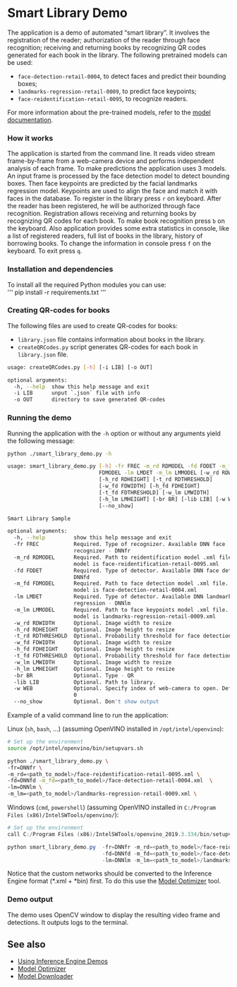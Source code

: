 # Smart Library Demo

The application is a demo of automated “smart library”. 
It involves the registration of the reader; authorization of the reader through face recognition; 
receiving and returning books by recognizing QR codes generated for each book in the library. 
The following pretrained models can be used:

* `face-detection-retail-0004`, to detect faces and predict their bounding boxes;
* `landmarks-regression-retail-0009`, to predict face keypoints;
* `face-reidentification-retail-0095`, to recognize readers.

For more information about the pre-trained models, refer to the [model documentation](../../../models/intel/index.md).

### How it works

The application is started from the command line.
It reads video stream frame-by-frame from a web-camera device and performs independent analysis
of each frame. To make predictions the application uses 3 models. An input frame is processed by
the face detection model to detect bounding boxes. Then face keypoints
are predicted by the facial landmarks regression model. Keypoints are used
to align the face and match it with faces in the database. 
To register in the library press `r` on keyboard. After the reader has been registered, he will be authorized 
through face recognition. Registration allows receiving and returning books by recognizing QR codes for 
each book. To make book recognition press `b` on the keyboard. Also application provides some 
extra statistics in console, like a list of registered readers, full list of books in the library,
history of borrowing books. To change the information in console press `f` on the keyboard. To exit press `q`.

### Installation and dependencies

To install all the required Python modules you can use:\
'''
pip install -r requirements.txt 
'''

### Creating QR-codes for books

The following files are used to create QR-codes for books:
* `library.json` file contains information about books in the library. 
* `createQRCodes.py` script generates QR-codes for each book in `library.json` file.

``` sh
usage: createQRCodes.py [-h] [-i LIB] [-o OUT]

optional arguments:
  -h, --help  show this help message and exit
  -i LIB      unput `.json` file with info
  -o OUT      directory to save generated QR-codes
```

### Running the demo

Running the application with the `-h` option or without
any arguments yield the following message:

``` sh
python ./smart_library_demo.py -h

usage: smart_library_demo.py [-h] -fr FREC -m_rd RDMODEL -fd FDDET -m_fd
                             FDMODEL -lm LMDET -m_lm LMMODEL [-w_rd RDWIDTH]
                             [-h_rd RDHEIGHT] [-t_rd RDTHRESHOLD]
                             [-w_fd FDWIDTH] [-h_fd FDHEIGHT]
                             [-t_fd FDTHRESHOLD] [-w_lm LMWIDTH]
                             [-h_lm LMHEIGHT] [-br BR] [-lib LIB] [-w WEB]
                             [--no_show]

Smart Library Sample

optional arguments:
  -h, --help         show this help message and exit
  -fr FREC           Required. Type of recognizer. Available DNN face
                     recognizer - DNNfr
  -m_rd RDMODEL      Required. Path to reidentification model .xml file. Default
                     model is face-reidentification-retail-0095.xml
  -fd FDDET          Required. Type of detector. Available DNN face detector -
                     DNNfd
  -m_fd FDMODEL      Required. Path to face detection model .xml file. Default
                     model is face-detection-retail-0004.xml
  -lm LMDET          Required. Type of detector. Available DNN landmarks
                     regression - DNNlm
  -m_lm LMMODEL      Required. Path to face keypoints model .xml file. Default
                     model is landmarks-regression-retail-0009.xml
  -w_rd RDWIDTH      Optional. Image width to resize
  -h_rd RDHEIGHT     Optional. Image height to resize
  -t_rd RDTHRESHOLD  Optional. Probability threshold for face detections.
  -w_fd FDWIDTH      Optional. Image width to resize
  -h_fd FDHEIGHT     Optional. Image height to resize
  -t_fd FDTHRESHOLD  Optional. Probability threshold for face detections.
  -w_lm LMWIDTH      Optional. Image width to resize
  -h_lm LMHEIGHT     Optional. Image height to resize
  -br BR             Optional. Type - QR
  -lib LIB           Optional. Path to library.
  -w WEB             Optional. Specify index of web-camera to open. Default is
                     0
  --no_show          Optional. Don't show output
```

Example of a valid command line to run the application:

Linux (`sh`, `bash`, ...) (assuming OpenVINO installed in `/opt/intel/openvino`):

``` sh
# Set up the environment
source /opt/intel/openvino/bin/setupvars.sh

python ./smart_library_demo.py \
-fr=DNNfr \
-m_rd=<path_to_model>/face-reidentification-retail-0095.xml \
-fd=DNNfd -m_fd=<path_to_model>/face-detection-retail-0004.xml  \
-lm=DNNlm \
-m_lm=<path_to_model>/landmarks-regression-retail-0009.xml \
```

Windows (`cmd`, `powershell`) (assuming OpenVINO installed in `C:/Program Files (x86)/IntelSWTools/openvino/`):

``` powershell
# Set up the environment
call C:/Program Files (x86)/IntelSWTools/openvino_2019.3.334/bin/setupvars.bat

python smart_library_demo.py  -fr=DNNfr -m_rd=<path_to_model>/face-reidentification-retail-0095.xml 
                              -fd=DNNfd -m_fd=<path_to_model>/face-detection-retail-0004.xml 
                              -lm=DNNlm -m_lm=<path_to_model>/landmarks-regression-retail-0009.xml
```
Notice that the custom networks should be converted to the
Inference Engine format (*.xml + *bin) first. To do this use the
[Model Optimizer](https://software.intel.com/en-us/articles/OpenVINO-ModelOptimizer) tool.

### Demo output

The demo uses OpenCV window to display the resulting video frame and detections.
It outputs logs to the terminal.

## See also

* [Using Inference Engine Demos](../../README.md)
* [Model Optimizer](https://docs.openvinotoolkit.org/latest/_docs_MO_DG_Deep_Learning_Model_Optimizer_DevGuide.html)
* [Model Downloader](../../../tools/downloader/README.md)
